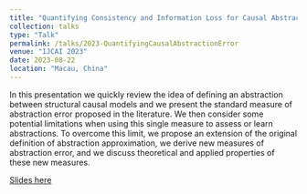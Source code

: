 ```yaml
---
title: "Quantifying Consistency and Information Loss for Causal Abstraction Learning"
collection: talks
type: "Talk"
permalink: /talks/2023-QuantifyingCausalAbstractionError
venue: "IJCAI 2023"
date: 2023-08-22
location: "Macau, China"
---
```


In this presentation we quickly review the idea of defining an abstraction between structural causal models and we present the standard measure of abstraction error proposed in the literature. We then consider some potential limitations when using this single measure to assess or learn abstractions. To overcome this limit, we propose an extension of the original definition of abstraction approximation, we derive new measures of abstraction error, and we discuss theoretical and applied properties of these new measures.

[Slides here](QuantifyingCausalAbstractionError.pdf)
